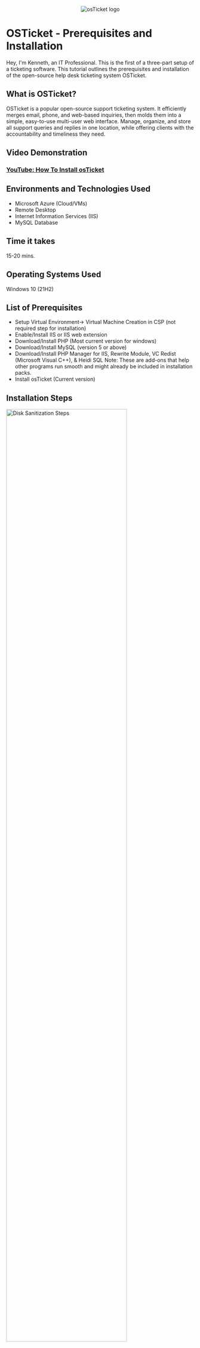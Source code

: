 <p align="center">
<img src="https://i.imgur.com/Clzj7Xs.png" alt="osTicket logo"/>
</p>

<h1>OSTicket - Prerequisites and Installation</h1>
Hey, I'm Kenneth, an IT Professional. This is the first of a three-part setup of a ticketing software. This tutorial outlines the prerequisites and installation of the open-source help desk ticketing system OSTicket.<br />


<h2>What is OSTicket?</h2>
OSTicket is a popular open-source support ticketing system. It efficiently merges email, phone, and web-based inquiries, then molds them into a simple, easy-to-use multi-user web interface. Manage, organize, and store all support queries and replies in one location, while offering clients with the accountability and timeliness they need.


<h2>Video Demonstration</h2>

### [YouTube: How To Install osTicket](https://www.youtube.com/watch?v=K7T_JjvEamg&t=13s)

<h2>Environments and Technologies Used</h2>

- Microsoft Azure (Cloud/VMs)
- Remote Desktop
- Internet Information Services (IIS)
- MySQL Database

<h2>Time it takes </h2>

15-20 mins.

<h2>Operating Systems Used </h2>

Windows 10</b> (21H2)


<h2>List of Prerequisites</h2>

- Setup Virtual Environment-> Virtual Machine Creation in CSP (not required step for installation)
- Enable/Install IIS or IIS web extension
- Download/Install PHP (Most current version for windows)
- Download/Install MySQL (version 5 or above)
- Download/Install PHP Manager for IIS, Rewrite Module, VC Redist (Microsoft Visual C++), & Heidi SQL 
Note: These are add-ons that help other programs run smooth and might already be included in installation packs.  
- Install osTicket (Current version)


<h2>Installation Steps</h2>

<p>
<img src="https://i.imgur.com/URI1Iaj.png" height="80%" width="80%" alt="Disk Sanitization Steps"/>
</p>
<p>
1. We must first use CGI to activate and install <b>Windows Internet Information Services (IIS)</b>. To achieve this, type "Turn Windows features on or off" into the Windows search box, and the Windows Features control panel will be shown. Scroll down and choose Internet Information Services, making sure to tick the box to enable IIS. Extend the IIS folder (do not deselect any folders), then extend the World Wide Web Services folder and Application Development Features, and last select CGI. Press ok (and apply if applicable). Next Step...
</p>
<br />


<p>
2. To continue, this section does not require an illustration since it will explain various applications to download and install into the virtual environment. First, go to your c: of your system and create a folder called "PHP" (this will be needed later). For now proceed to download and install the following applications/software (downloads can be located on the web or be accessible through a network): PHP Manager for IIS, Rewrite Module and VC Redist (Microsoft Visual C++). These downloads are straight forward and don't require any configuration before installing. Next Step...
</p>
<br />


<p>
<img src="https://i.imgur.com/Xo2kRFo.png" height="80%" width="80%" alt="Disk Sanitization Steps"/>
</p>
<p>
3. Moving on, download the zip file of PHP for windows (current highest version). Once downloaded, right click the zip file and select extract then make the location for the extract to the "PHP" folder made in the previous step located on the c: drive. Next step...
</p>
<br />

<p>
<img src="https://i.imgur.com/Xo2kRFo.png" height="80%" width="80%" alt="Disk Sanitization Steps"/>
</p>
<p>
4. Lorem ipsum dolor sit amet, consectetur adipiscing elit, sed do eiusmod tempor incididunt ut labore et dolore magna aliqua. Ut enim ad minim veniam, quis nostrud exercitation ullamco laboris nisi ut aliquip ex ea commodo consequat. Duis aute irure dolor in reprehenderit in voluptate velit esse cillum dolore eu fugiat nulla pariatur.
</p>
<br />

<p>
<img src="https://i.imgur.com/Xo2kRFo.png" height="80%" width="80%" alt="Disk Sanitization Steps"/>
</p>
<p>
5. Lorem ipsum dolor sit amet, consectetur adipiscing elit, sed do eiusmod tempor incididunt ut labore et dolore magna aliqua. Ut enim ad minim veniam, quis nostrud exercitation ullamco laboris nisi ut aliquip ex ea commodo consequat. Duis aute irure dolor in reprehenderit in voluptate velit esse cillum dolore eu fugiat nulla pariatur.
</p>
<br />

<p>
<img src="https://i.imgur.com/Xo2kRFo.png" height="80%" width="80%" alt="Disk Sanitization Steps"/>
</p>
<p>
6. Lorem ipsum dolor sit amet, consectetur adipiscing elit, sed do eiusmod tempor incididunt ut labore et dolore magna aliqua. Ut enim ad minim veniam, quis nostrud exercitation ullamco laboris nisi ut aliquip ex ea commodo consequat. Duis aute irure dolor in reprehenderit in voluptate velit esse cillum dolore eu fugiat nulla pariatur.
</p>
<br />

<p>
<img src="https://i.imgur.com/Xo2kRFo.png" height="80%" width="80%" alt="Disk Sanitization Steps"/>
</p>
<p>
7. Lorem ipsum dolor sit amet, consectetur adipiscing elit, sed do eiusmod tempor incididunt ut labore et dolore magna aliqua. Ut enim ad minim veniam, quis nostrud exercitation ullamco laboris nisi ut aliquip ex ea commodo consequat. Duis aute irure dolor in reprehenderit in voluptate velit esse cillum dolore eu fugiat nulla pariatur.
</p>
<br />

